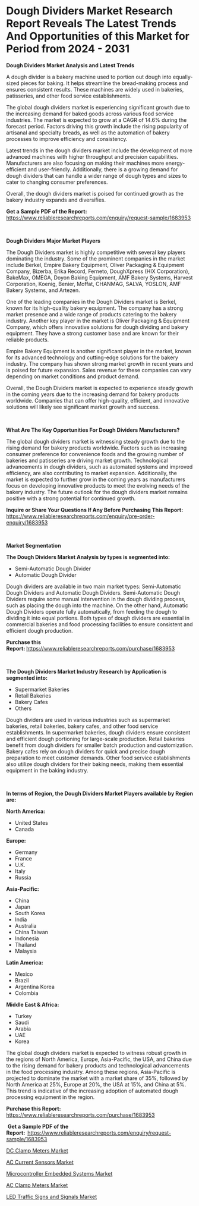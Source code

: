 <p><h1>Dough Dividers Market Research Report Reveals The Latest Trends And Opportunities of this Market for Period from 2024 - 2031</h1></p><p><strong>Dough Dividers Market Analysis and Latest Trends</strong></p>
<p><p>A dough divider is a bakery machine used to portion out dough into equally-sized pieces for baking. It helps streamline the bread-making process and ensures consistent results. These machines are widely used in bakeries, patisseries, and other food service establishments.</p><p>The global dough dividers market is experiencing significant growth due to the increasing demand for baked goods across various food service industries. The market is expected to grow at a CAGR of 14.6% during the forecast period. Factors driving this growth include the rising popularity of artisanal and specialty breads, as well as the automation of bakery processes to improve efficiency and consistency.</p><p>Latest trends in the dough dividers market include the development of more advanced machines with higher throughput and precision capabilities. Manufacturers are also focusing on making their machines more energy-efficient and user-friendly. Additionally, there is a growing demand for dough dividers that can handle a wider range of dough types and sizes to cater to changing consumer preferences.</p><p>Overall, the dough dividers market is poised for continued growth as the bakery industry expands and diversifies.</p></p>
<p><strong>Get a Sample PDF of the Report:&nbsp;</strong> <a href="https://www.reliableresearchreports.com/enquiry/request-sample/1683953">https://www.reliableresearchreports.com/enquiry/request-sample/1683953</a></p>
<p>&nbsp;</p>
<p><strong>Dough Dividers Major Market Players</strong></p>
<p><p>The Dough Dividers market is highly competitive with several key players dominating the industry. Some of the prominent companies in the market include Berkel, Empire Bakery Equipment, Oliver Packaging & Equipment Company, Bizerba, Erika Record, Ferneto, DoughXpress (HIX Corporation), BakeMax, OMEGA, Doyon Baking Equipment, AMF Bakery Systems, Harvest Corporation, Koenig, Benier, Moffat, CHANMAG, SALVA, YOSLON, AMF Bakery Systems, and Artezen.</p><p>One of the leading companies in the Dough Dividers market is Berkel, known for its high-quality bakery equipment. The company has a strong market presence and a wide range of products catering to the bakery industry. Another key player in the market is Oliver Packaging & Equipment Company, which offers innovative solutions for dough dividing and bakery equipment. They have a strong customer base and are known for their reliable products.</p><p>Empire Bakery Equipment is another significant player in the market, known for its advanced technology and cutting-edge solutions for the bakery industry. The company has shown strong market growth in recent years and is poised for future expansion. Sales revenue for these companies can vary depending on market conditions and product demand.</p><p>Overall, the Dough Dividers market is expected to experience steady growth in the coming years due to the increasing demand for bakery products worldwide. Companies that can offer high-quality, efficient, and innovative solutions will likely see significant market growth and success.</p></p>
<p>&nbsp;</p>
<p><strong>What Are The Key Opportunities For Dough Dividers Manufacturers?</strong></p>
<p><p>The global dough dividers market is witnessing steady growth due to the rising demand for bakery products worldwide. Factors such as increasing consumer preference for convenience foods and the growing number of bakeries and patisseries are driving market growth. Technological advancements in dough dividers, such as automated systems and improved efficiency, are also contributing to market expansion. Additionally, the market is expected to further grow in the coming years as manufacturers focus on developing innovative products to meet the evolving needs of the bakery industry. The future outlook for the dough dividers market remains positive with a strong potential for continued growth.</p></p>
<p><strong>Inquire or Share Your Questions If Any Before Purchasing This Report:</strong> <a href="https://www.reliableresearchreports.com/enquiry/pre-order-enquiry/1683953">https://www.reliableresearchreports.com/enquiry/pre-order-enquiry/1683953</a></p>
<p>&nbsp;</p>
<p><strong>Market Segmentation</strong></p>
<p><strong>The Dough Dividers Market Analysis by types is segmented into:</strong></p>
<p><ul><li>Semi-Automatic Dough Divider</li><li>Automatic Dough Divider</li></ul></p>
<p><p>Dough dividers are available in two main market types: Semi-Automatic Dough Dividers and Automatic Dough Dividers. Semi-Automatic Dough Dividers require some manual intervention in the dough dividing process, such as placing the dough into the machine. On the other hand, Automatic Dough Dividers operate fully automatically, from feeding the dough to dividing it into equal portions. Both types of dough dividers are essential in commercial bakeries and food processing facilities to ensure consistent and efficient dough production.</p></p>
<p><strong>Purchase this Report:&nbsp;</strong><a href="https://www.reliableresearchreports.com/purchase/1683953">https://www.reliableresearchreports.com/purchase/1683953</a></p>
<p>&nbsp;</p>
<p><strong>The Dough Dividers Market Industry Research by Application is segmented into:</strong></p>
<p><ul><li>Supermarket Bakeries</li><li>Retail Bakeries</li><li>Bakery Cafes</li><li>Others</li></ul></p>
<p><p>Dough dividers are used in various industries such as supermarket bakeries, retail bakeries, bakery cafes, and other food service establishments. In supermarket bakeries, dough dividers ensure consistent and efficient dough portioning for large-scale production. Retail bakeries benefit from dough dividers for smaller batch production and customization. Bakery cafes rely on dough dividers for quick and precise dough preparation to meet customer demands. Other food service establishments also utilize dough dividers for their baking needs, making them essential equipment in the baking industry.</p></p>
<p>&nbsp;</p>
<p><strong>In terms of Region, the Dough Dividers Market Players available by Region are:</strong></p>
<p>
    <p> <strong> North America: </strong>
        <ul>
            <li>United States</li>
            <li>Canada</li>
        </ul>
        </p> 
    <p> <strong> Europe: </strong>
        <ul>
            <li>Germany</li>
            <li>France</li>
            <li>U.K.</li>
            <li>Italy</li>
            <li>Russia</li>
        </ul>
        </p> 
    <p> <strong> Asia-Pacific: </strong>
        <ul>
            <li>China</li>
            <li>Japan</li>
            <li>South Korea</li>
            <li>India</li>
            <li>Australia</li>
            <li>China Taiwan</li>
            <li>Indonesia</li>
            <li>Thailand</li>
            <li>Malaysia</li>
        </ul>
        </p> 
    <p> <strong> Latin America: </strong>
        <ul>
            <li>Mexico</li>
            <li>Brazil</li>
            <li>Argentina Korea</li>
            <li>Colombia</li>
        </ul>
        </p> 
    <p> <strong> Middle East & Africa: </strong>
        <ul>
            <li>Turkey</li>
            <li>Saudi</li>
            <li>Arabia</li>
            <li>UAE</li>
            <li>Korea</li>
        </ul>
    </p>
    </p>
<p><p>The global dough dividers market is expected to witness robust growth in the regions of North America, Europe, Asia-Pacific, the USA, and China due to the rising demand for bakery products and technological advancements in the food processing industry. Among these regions, Asia-Pacific is projected to dominate the market with a market share of 35%, followed by North America at 25%, Europe at 20%, the USA at 15%, and China at 5%. This trend is indicative of the increasing adoption of automated dough processing equipment in the region.</p></p>
<p><strong>Purchase this Report: </strong><a href="https://www.reliableresearchreports.com/purchase/1683953">https://www.reliableresearchreports.com/purchase/1683953</a></p>
<p>&nbsp;<strong>Get a Sample PDF of the Report:&nbsp;&nbsp;</strong><a href="https://www.reliableresearchreports.com/enquiry/request-sample/1683953">https://www.reliableresearchreports.com/enquiry/request-sample/1683953</a></p>
<p><strong></strong></p>
<p><p><a href="https://medium.com/@oralhayes565/dc-clamp-meters-market-size-market-outlook-and-market-forecast-2024-to-2031-e1f86462170c">DC Clamp Meters Market</a></p><p><a href="https://medium.com/@zoerees777/ac-current-sensors-market-insight-market-trends-growth-forecasted-from-2024-to-2031-65af325d57e4">AC Current Sensors Market</a></p><p><a href="https://medium.com/@oralhayes565/microcontroller-embedded-systems-market-insight-market-trends-growth-forecasted-from-2024-to-f5d41902a361">Microcontroller Embedded Systems Market</a></p><p><a href="https://medium.com/@oralhayes565/ac-clamp-meters-market-exploring-market-share-market-trends-and-future-growth-475e70d023b2">AC Clamp Meters Market</a></p><p><a href="https://medium.com/@oralhayes565/led-traffic-signs-and-signals-market-competitive-analysis-market-trends-and-forecast-to-2031-857ab4eb3380">LED Traffic Signs and Signals Market</a></p></p>
